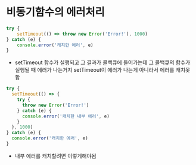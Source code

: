 # 비동기함수의 에러처리

```js
try {
    setTimeout(() => throw new Error('Error!'), 1000)
} catch (e) {
    console.error('캐치한 에러', e)
}
```

- setTimeout 함수가 실행되고 그 결과가 콜백큐에 들어가는데 그 콜백큐의 함수가 실행될 때 에러가 나는거지 setTimeout이 에러가 나는게 아니라서 에러를 캐치못함



```js
try {
  setTimeout(() => {
    try {
      throw new Error('Error!')
    } catch (e) {
      console.error('캐치한 내부 에러', e)
    }
  }, 1000)
} catch (e) {
  console.error('캐치한 에러', e)
}
```

- 내부 에러를 캐치할려면 이렇게해야됨